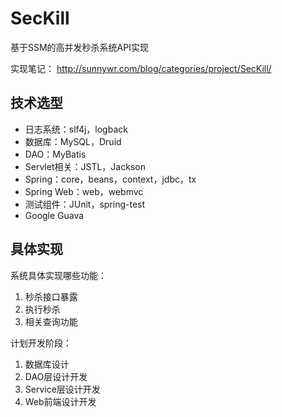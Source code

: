 # SecKill

基于SSM的高并发秒杀系统API实现

实现笔记：
http://sunnywr.com/blog/categories/project/SecKill/

## 技术选型
- 日志系统：slf4j，logback
- 数据库：MySQL，Druid
- DAO：MyBatis
- Servlet相关：JSTL，Jackson
- Spring：core，beans，context，jdbc，tx
- Spring Web：web，webmvc
- 测试组件：JUnit，spring-test
- Google Guava

## 具体实现
系统具体实现哪些功能：
1. 秒杀接口暴露
2. 执行秒杀
3. 相关查询功能

计划开发阶段：
1. 数据库设计
2. DAO层设计开发
3. Service层设计开发
4. Web前端设计开发